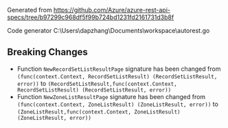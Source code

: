 
Generated from https://github.com/Azure/azure-rest-api-specs/tree/b97299c968df5f99b724bd1231fd2161731d3b8f

Code generator C:\Users\dapzhang\Documents\workspace\autorest.go

## Breaking Changes

- Function `NewRecordSetListResultPage` signature has been changed from `(func(context.Context, RecordSetListResult) (RecordSetListResult, error))` to `(RecordSetListResult,func(context.Context, RecordSetListResult) (RecordSetListResult, error))`
- Function `NewZoneListResultPage` signature has been changed from `(func(context.Context, ZoneListResult) (ZoneListResult, error))` to `(ZoneListResult,func(context.Context, ZoneListResult) (ZoneListResult, error))`


